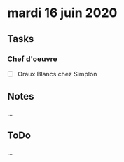 # mardi 16 juin 2020

## Tasks

### Chef d'oeuvre

- [ ] Oraux Blancs chez Simplon

## Notes

...

## ToDo

...
